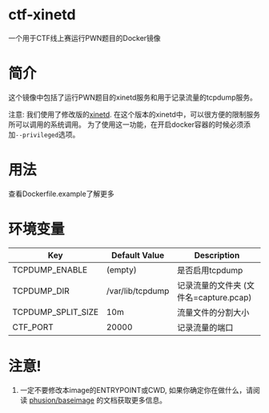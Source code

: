 # ctf-xinetd
一个用于CTF线上赛运行PWN题目的Docker镜像

# 简介
这个镜像中包括了运行PWN题目的xinetd服务和用于记录流量的tcpdump服务。

注意: 我们使用了修改版的[xinetd](https://github.com/Asuri-Team/xinetd-kafel). 在这个版本的xinetd中，可以很方便的限制服务所可以调用的系统调用。
为了使用这一功能，在开启docker容器的时候必须添加`--privileged`选项。

# 用法
查看Dockerfile.example了解更多

# 环境变量
| Key | Default Value | Description |
| --- | ------------- | ----------- |
| TCPDUMP_ENABLE | (empty) | 是否启用tcpdump |
| TCPDUMP_DIR | /var/lib/tcpdump | 记录流量的文件夹 (文件名=capture.pcap) |
| TCPDUMP_SPLIT_SIZE | 10m | 流量文件的分割大小 |
| CTF_PORT | 20000 | 记录流量的端口 |

# 注意!
1. 一定不要修改本image的ENTRYPOINT或CWD, 如果你确定你在做什么，请阅读 [phusion/baseimage](https://github.com/phusion/baseimage-docker) 的文档获取更多信息。

